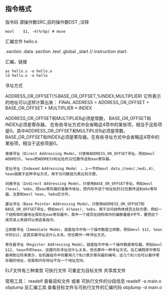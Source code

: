 ## 指令格式

指令码 源操作数SRC,目的操作数DST ;注释

    movl	$1, -4(%rbp) # move 
    



汇编文件 hello.s

.section .data
.section .text
.global _start
    // instruction
start:

汇编，链接

    as hello.s -o hello.o
    ld hello.o -o hello

寻址方式

ADDRESS_OR_OFFSET(%BASE_OR_OFFSET,%INDEX,MULTIPLIER)
它所表示的地址可以这样计算出来：
FINAL ADDRESS = ADDRESS_OR_OFFSET + BASE_OR_OFFSET + MULTIPLIER * INDEX

ADDRESS_OR_OFFSET和MULTIPLIER必须是常数，
BASE_OR_OFFSET和INDEX必须是寄存器。
在有些寻址方式中会省略这4项中的某些项，相当于这些项是0。其中ADDRESS_OR_OFFSET和MULTIPLIER必须是常数，BASE_OR_OFFSET和INDEX必须是寄存器。在有些寻址方式中会省略这4项中的某些项，相当于这些项是0。

    直接寻址（Direct Addressing Mode）。只使用ADDRESS_OR_OFFSET寻址，例如movl ADDRESS, %eax把ADDRESS地址处的32位数传送到eax寄存器。

    变址寻址（Indexed Addressing Mode） 。上一节的movl data_items(,%edi,4), %eax就属于这种寻址方式，用于访问数组元素比较方便。

    间接寻址（Indirect Addressing Mode）。只使用BASE_OR_OFFSET寻址，例如movl (%eax), %ebx，把eax寄存器的值看作地址，把内存中这个地址处的32位数传送到ebx寄存器。注意和movl %eax, %ebx区分开。

    基址寻址（Base Pointer Addressing Mode）。只使用ADDRESS_OR_OFFSET和BASE_OR_OFFSET寻址，例如movl 4(%eax), %ebx，用于访问结构体成员比较方便，例如一个结构体的基地址保存在eax寄存器中，其中一个成员在结构体内的偏移量是4字节，要把这个成员读上来就可以用这条指令。

    立即数寻址（Immediate Mode）。就是指令中有一个操作数是立即数，例如movl $12, %eax中的$12，这其实跟寻址没什么关系，但也算作一种寻址方式。

    寄存器寻址（Register Addressing Mode）。就是指令中有一个操作数是寄存器，例如movl $12, %eax中的%eax，这跟内存寻址没什么关系，但也算作一种寻址方式。在汇编程序中寄存器用助记符来表示，在机器指令中则要用几个Bit表示寄存器的编号，这几个Bit也可以看作寄存器的地址，但是和内存地址不在一个地址空间。

ELF文件有三种类型
    可执行文件
    可重定为目标文件
    共享库文件

常用工具：
    readelf 查看目标文件 或者 可执行文件的分段信息
        readelf -a main.o
    objdump 反汇编工具   查看目标文件与可执行文件的汇编代码
        objdump -d main.o


